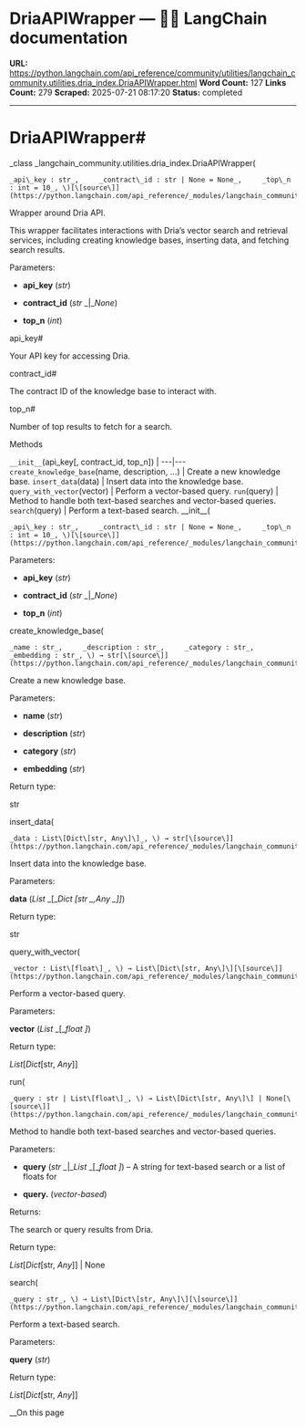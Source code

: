 # DriaAPIWrapper — 🦜🔗 LangChain  documentation

**URL:** https://python.langchain.com/api_reference/community/utilities/langchain_community.utilities.dria_index.DriaAPIWrapper.html
**Word Count:** 127
**Links Count:** 279
**Scraped:** 2025-07-21 08:17:20
**Status:** completed

---

# DriaAPIWrapper\#

_class _langchain\_community.utilities.dria\_index.DriaAPIWrapper\(

    _api\_key : str_,     _contract\_id : str | None = None_,     _top\_n : int = 10_, \)[\[source\]](https://python.langchain.com/api_reference/_modules/langchain_community/utilities/dria_index.html#DriaAPIWrapper)\#     

Wrapper around Dria API.

This wrapper facilitates interactions with Dria’s vector search and retrieval services, including creating knowledge bases, inserting data, and fetching search results.

Parameters:     

  * **api\_key** \(_str_\)

  * **contract\_id** \(_str_ _|__None_\)

  * **top\_n** \(_int_\)

api\_key\#     

Your API key for accessing Dria.

contract\_id\#     

The contract ID of the knowledge base to interact with.

top\_n\#     

Number of top results to fetch for a search.

Methods

`__init__`\(api\_key\[, contract\_id, top\_n\]\) |    ---|---   `create_knowledge_base`\(name, description, ...\) | Create a new knowledge base.   `insert_data`\(data\) | Insert data into the knowledge base.   `query_with_vector`\(vector\) | Perform a vector-based query.   `run`\(query\) | Method to handle both text-based searches and vector-based queries.   `search`\(query\) | Perform a text-based search.      \_\_init\_\_\(

    _api\_key : str_,     _contract\_id : str | None = None_,     _top\_n : int = 10_, \)[\[source\]](https://python.langchain.com/api_reference/_modules/langchain_community/utilities/dria_index.html#DriaAPIWrapper.__init__)\#     

Parameters:     

  * **api\_key** \(_str_\)

  * **contract\_id** \(_str_ _|__None_\)

  * **top\_n** \(_int_\)

create\_knowledge\_base\(

    _name : str_,     _description : str_,     _category : str_,     _embedding : str_, \) → str[\[source\]](https://python.langchain.com/api_reference/_modules/langchain_community/utilities/dria_index.html#DriaAPIWrapper.create_knowledge_base)\#     

Create a new knowledge base.

Parameters:     

  * **name** \(_str_\)

  * **description** \(_str_\)

  * **category** \(_str_\)

  * **embedding** \(_str_\)

Return type:     

str

insert\_data\(

    _data : List\[Dict\[str, Any\]\]_, \) → str[\[source\]](https://python.langchain.com/api_reference/_modules/langchain_community/utilities/dria_index.html#DriaAPIWrapper.insert_data)\#     

Insert data into the knowledge base.

Parameters:     

**data** \(_List_ _\[__Dict_ _\[__str_ _,__Any_ _\]__\]_\)

Return type:     

str

query\_with\_vector\(

    _vector : List\[float\]_, \) → List\[Dict\[str, Any\]\][\[source\]](https://python.langchain.com/api_reference/_modules/langchain_community/utilities/dria_index.html#DriaAPIWrapper.query_with_vector)\#     

Perform a vector-based query.

Parameters:     

**vector** \(_List_ _\[__float_ _\]_\)

Return type:     

_List_\[_Dict_\[str, _Any_\]\]

run\(

    _query : str | List\[float\]_, \) → List\[Dict\[str, Any\]\] | None[\[source\]](https://python.langchain.com/api_reference/_modules/langchain_community/utilities/dria_index.html#DriaAPIWrapper.run)\#     

Method to handle both text-based searches and vector-based queries.

Parameters:     

  * **query** \(_str_ _|__List_ _\[__float_ _\]_\) – A string for text-based search or a list of floats for

  * **query.** \(_vector-based_\)

Returns:     

The search or query results from Dria.

Return type:     

_List_\[_Dict_\[str, _Any_\]\] | None

search\(

    _query : str_, \) → List\[Dict\[str, Any\]\][\[source\]](https://python.langchain.com/api_reference/_modules/langchain_community/utilities/dria_index.html#DriaAPIWrapper.search)\#     

Perform a text-based search.

Parameters:     

**query** \(_str_\)

Return type:     

_List_\[_Dict_\[str, _Any_\]\]

__On this page